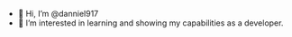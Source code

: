 - 👋 Hi, I’m @danniel917
- 👀 I’m interested in learning and showing my capabilities as a developer.

<!---
danniel917/danniel917 is a ✨ special ✨ repository because its `README.md` (this file) appears on your GitHub profile.
You can click the Preview link to take a look at your changes.
--->

